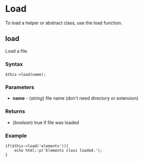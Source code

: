 # Load

To load a helper or abstract class, use the load function.

## load

Load a file.

### Syntax

	$this->load(name);

### Parameters

* **name** - (*string*) file name (don't need directory or extension)

### Returns

* (*boolean*) true if file was loaded

### Example

	if($this->load('elements')){
		echo html::p('Elements class loaded.');
	}
